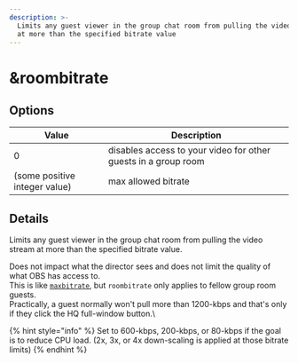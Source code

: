 ```yaml
---
description: >-
  Limits any guest viewer in the group chat room from pulling the video stream
  at more than the specified bitrate value
---
```


# \&roombitrate

## Options

| Value                         | Description                                                    |
| ----------------------------- | -------------------------------------------------------------- |
| 0                             | disables access to your video for other guests in a group room |
| (some positive integer value) | max allowed bitrate                                            |

## Details

Limits any guest viewer in the group chat room from pulling the video stream at more than the specified bitrate value.

Does not impact what the director sees and does not limit the quality of what OBS has access to.\
This is like [`maxbitrate`](../advanced-settings.md#maxbitrate), but `roombitrate` only applies to fellow group room guests.\
Practically, a guest normally won't pull more than 1200-kbps and that's only if they click the HQ full-window button.\


{% hint style="info" %}
Set to 600-kbps, 200-kbps, or 80-kbps if the goal is to reduce CPU load. (2x, 3x, or 4x down-scaling is applied at those bitrate limits)
{% endhint %}
